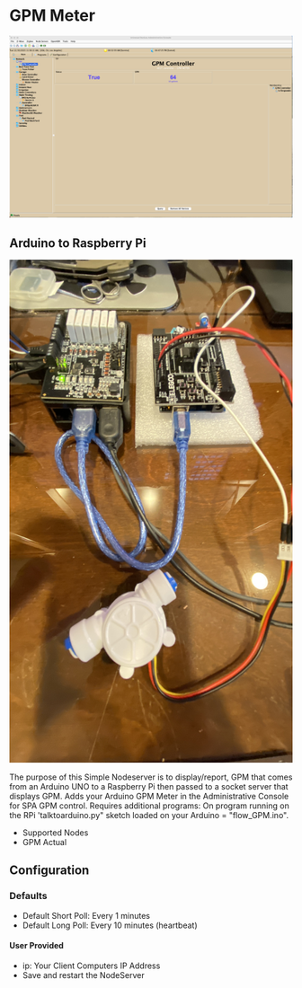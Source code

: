 
# GPM Meter

![NetEnergyMeter](https://github.com/sjpbailey/udi-poly-gpm-scruggs-python/blob/main/Images/GPM_Status.png)

## Arduino to Raspberry Pi

![GPMMeter](https://github.com/sjpbailey/udi-poly-gpm-scruggs-python/blob/main/Images/GPM_Arduino.jpg)

The purpose of this Simple Nodeserver is to display/report, GPM that comes from an Arduino UNO to a Raspberry Pi then passed to a socket server that displays GPM.
Adds your Arduino GPM Meter in the Administrative Console for SPA GPM control.
Requires additional programs:
On program running on the RPi 'talktoarduino.py" sketch loaded on your Arduino = "flow_GPM.ino".

* Supported Nodes
* GPM Actual

## Configuration

### Defaults

* Default Short Poll:  Every 1 minutes
* Default Long Poll: Every 10 minutes (heartbeat)

#### User Provided

* ip: Your Client Computers IP Address
* Save and restart the NodeServer

